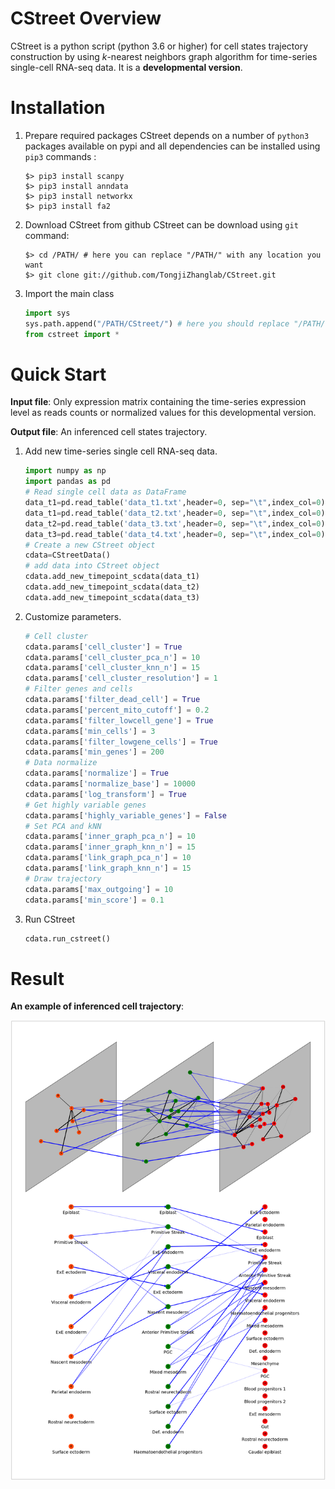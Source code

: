 # CStreet Overview

CStreet is a python script (python 3.6 or higher) for cell states trajectory construction by using *k*-nearest neighbors graph algorithm for time-series single-cell RNA-seq data. It is a **developmental version**.

# Installation

1. Prepare required packages
   CStreet depends on a number of `python3` packages available on pypi and all dependencies can be installed using  `pip3` commands :

   ```shell
   $> pip3 install scanpy
   $> pip3 install anndata
   $> pip3 install networkx
   $> pip3 install fa2
   ```

2. Download CStreet from github
   CStreet can be download using `git` command:

   ```shell
   $> cd /PATH/ # here you can replace "/PATH/" with any location you want
   $> git clone git://github.com/TongjiZhanglab/CStreet.git
   ```

3. Import the main class

   ```python
   import sys
   sys.path.append("/PATH/CStreet/") # here you should replace "/PATH/" with the location where CStreet has been installed at
   from cstreet import *
   ```

   



# Quick Start

**Input file**: Only expression matrix containing the time-series expression level as reads counts or normalized values for this developmental version.

**Output file**: An inferenced cell states trajectory.

1. Add new time-series single cell RNA-seq data.

   ```python
   import numpy as np
   import pandas as pd
   # Read single cell data as DataFrame
   data_t1=pd.read_table('data_t1.txt',header=0, sep="\t",index_col=0) 
   data_t1=pd.read_table('data_t2.txt',header=0, sep="\t",index_col=0)
   data_t2=pd.read_table('data_t3.txt',header=0, sep="\t",index_col=0)
   data_t3=pd.read_table('data_t4.txt',header=0, sep="\t",index_col=0)
   # Create a new CStreet object
   cdata=CStreetData()
   # add data into CStreet object
   cdata.add_new_timepoint_scdata(data_t1)
   cdata.add_new_timepoint_scdata(data_t2)
   cdata.add_new_timepoint_scdata(data_t3)
   ```

2. Customize parameters.

   ```python
   # Cell cluster
   cdata.params['cell_cluster'] = True
   cdata.params['cell_cluster_pca_n'] = 10
   cdata.params['cell_cluster_knn_n'] = 15
   cdata.params['cell_cluster_resolution'] = 1
   # Filter genes and cells
   cdata.params['filter_dead_cell'] = True
   cdata.params['percent_mito_cutoff'] = 0.2
   cdata.params['filter_lowcell_gene'] = True
   cdata.params['min_cells'] = 3
   cdata.params['filter_lowgene_cells'] = True
   cdata.params['min_genes'] = 200
   # Data normalize
   cdata.params['normalize'] = True
   cdata.params['normalize_base'] = 10000
   cdata.params['log_transform'] = True
   # Get highly variable genes
   cdata.params['highly_variable_genes'] = False
   # Set PCA and kNN
   cdata.params['inner_graph_pca_n'] = 10
   cdata.params['inner_graph_knn_n'] = 15
   cdata.params['link_graph_pca_n'] = 10
   cdata.params['link_graph_knn_n'] = 15
   # Draw trajectory
   cdata.params['max_outgoing'] = 10
   cdata.params['min_score'] = 0.1
   ```

3. Run CStreet

   ```python
   cdata.run_cstreet()
   ```

   

# Result

**An example of inferenced cell trajectory**:

![results.png](https://github.com/yw-Hua/MarkdownPicture/blob/master/CStreet/results.png?raw=true)
